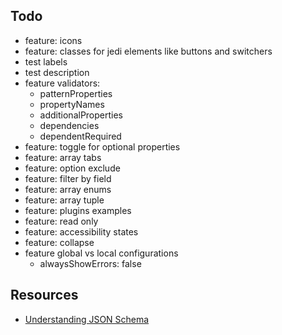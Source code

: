## Todo
- feature: icons
- feature: classes for jedi elements like buttons and switchers
- test labels
- test description
- feature validators: 
    - patternProperties
    - propertyNames
    - additionalProperties
    - dependencies 
    - dependentRequired 
- feature: toggle for optional properties
- feature: array tabs
- feature: option exclude
- feature: filter by field
- feature: array enums
- feature: array tuple 
- feature: plugins examples
- feature: read only
- feature: accessibility states
- feature: collapse
- feature global vs local configurations
    - alwaysShowErrors: false

## Resources
* [Understanding JSON Schema](http://json-schema.org/understanding-json-schema/index.html)
